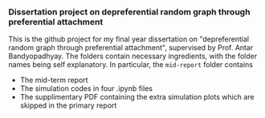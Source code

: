 ### Dissertation project on depreferential random graph through preferential attachment

This is the github project for my final year dissertation on "depreferential random graph through preferential attachment", supervised by Prof. Antar Bandyopadhyay. The folders contain necessary ingredients, with the folder names being self explanatory. In particular, the ```mid-report``` folder contains

- The mid-term report
- The simulation codes in four .ipynb files
- The supplimentary PDF containing the extra simulation plots which are skipped in the primary report

